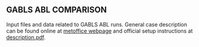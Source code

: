 GABLS ABL COMPARISON
--------------------

Input files and data related to GABLS ABL runs.  General case
description can be found online at [metoffice
webpage](http://gabls.metoffice.com/description.html) and official setup instructions at [description.pdf](description.pdf).


